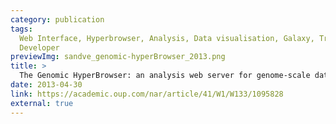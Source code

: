 ```yaml
---
category: publication
tags:
  Web Interface, Hyperbrowser, Analysis, Data visualisation, Galaxy, Track collection, End user,
  Developer
previewImg: sandve_genomic-hyperBrowser_2013.png
title: >
  The Genomic HyperBrowser: an analysis web server for genome-scale data
date: 2013-04-30
link: https://academic.oup.com/nar/article/41/W1/W133/1095828
external: true
---
```

